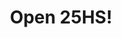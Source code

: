 ---
title: "Open 25HS!"
url: /ciudad-autonoma-de-buenos-aires/open-25hs-avenida-santa-fe/
shop: Lebensmittel
---
